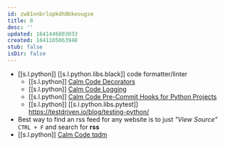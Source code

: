 ```yaml
---
id: zw81nnbrlopkdh0bkeougse
title: 0
desc: ''
updated: 1641446803033
created: 1641105063948
stub: false
isDir: false
---
```



-  [[s.l.python]] [[s.l.python.libs.black]] code formatter/linter
   - [[s.l.python]] [Calm Code Decorators](https://calmcode.io/decorators/usage.html)
   - [[s.l.python]] [Calm Code Logging](https://calmcode.io/logging/introduction.html)
   - [[s.l.python]] [Calm Code Pre-Commit Hooks for Python Projects](https://calmcode.io/pre-commit/the-problem.html)
   - [[s.l.python]] [[s.l.python.libs.pytest]] <https://testdriven.io/blog/testing-python/> 
- Best way to find an rss feed for any website is to just _"View Source"_ `CTRL + F` and search for **rss**
-  [[s.l.python]] [Calm Code tqdm](https://calmcode.io/tqdm/making-a-progress-bar.html)
    


